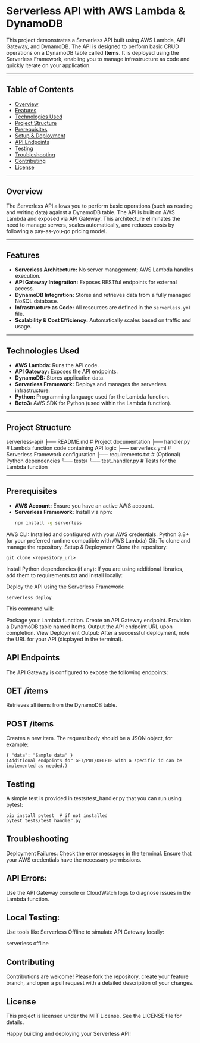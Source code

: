 # Serverless API with AWS Lambda & DynamoDB

This project demonstrates a Serverless API built using AWS Lambda, API Gateway, and DynamoDB. The API is designed to perform basic CRUD operations on a DynamoDB table called **Items**. It is deployed using the Serverless Framework, enabling you to manage infrastructure as code and quickly iterate on your application.

---

## Table of Contents

- [Overview](#overview)
- [Features](#features)
- [Technologies Used](#technologies-used)
- [Project Structure](#project-structure)
- [Prerequisites](#prerequisites)
- [Setup & Deployment](#setup--deployment)
- [API Endpoints](#api-endpoints)
- [Testing](#testing)
- [Troubleshooting](#troubleshooting)
- [Contributing](#contributing)
- [License](#license)

---

## Overview

The Serverless API allows you to perform basic operations (such as reading and writing data) against a DynamoDB table. The API is built on AWS Lambda and exposed via API Gateway. This architecture eliminates the need to manage servers, scales automatically, and reduces costs by following a pay-as‑you‑go pricing model.

---

## Features

- **Serverless Architecture:** No server management; AWS Lambda handles execution.
- **API Gateway Integration:** Exposes RESTful endpoints for external access.
- **DynamoDB Integration:** Stores and retrieves data from a fully managed NoSQL database.
- **Infrastructure as Code:** All resources are defined in the `serverless.yml` file.
- **Scalability & Cost Efficiency:** Automatically scales based on traffic and usage.

---

## Technologies Used

- **AWS Lambda:** Runs the API code.
- **API Gateway:** Exposes the API endpoints.
- **DynamoDB:** Stores application data.
- **Serverless Framework:** Deploys and manages the serverless infrastructure.
- **Python:** Programming language used for the Lambda function.
- **Boto3:** AWS SDK for Python (used within the Lambda function).

---

## Project Structure


serverless-api/ ├── README.md # Project documentation ├── handler.py # Lambda function code containing API logic ├── serverless.yml # Serverless Framework configuration ├── requirements.txt # (Optional) Python dependencies └── tests/ └── test_handler.py # Tests for the Lambda function

---

## Prerequisites

- **AWS Account:** Ensure you have an active AWS account.
- **Serverless Framework:** Install via npm:
  ```bash
  npm install -g serverless
  ```
AWS CLI: Installed and configured with your AWS credentials.
Python 3.8+ (or your preferred runtime compatible with AWS Lambda)
Git: To clone and manage the repository.
Setup & Deployment
Clone the repository:

```
git clone <repository_url>
```

Install Python dependencies (if any): If you are using additional libraries, add them to requirements.txt and install locally:


Deploy the API using the Serverless Framework:
```
serverless deploy
```
This command will:

Package your Lambda function.
Create an API Gateway endpoint.
Provision a DynamoDB table named Items.
Output the API endpoint URL upon completion.
View Deployment Output: After a successful deployment, note the URL for your API (displayed in the terminal).

## API Endpoints
The API Gateway is configured to expose the following endpoints:

## GET /items
Retrieves all items from the DynamoDB table.

## POST /items
Creates a new item. The request body should be a JSON object, for example:

```
{ "data": "Sample data" }
(Additional endpoints for GET/PUT/DELETE with a specific id can be implemented as needed.)
```

## Testing
A simple test is provided in tests/test_handler.py that you can run using pytest:

```
pip install pytest  # if not installed
pytest tests/test_handler.py

```
## Troubleshooting
Deployment Failures:
Check the error messages in the terminal. Ensure that your AWS credentials have the necessary permissions.

## API Errors:
Use the API Gateway console or CloudWatch logs to diagnose issues in the Lambda function.

## Local Testing:
Use tools like Serverless Offline to simulate API Gateway locally:



serverless offline
## Contributing
Contributions are welcome! Please fork the repository, create your feature branch, and open a pull request with a detailed description of your changes.

## License
This project is licensed under the MIT License. See the LICENSE file for details.

Happy building and deploying your Serverless API!
